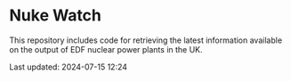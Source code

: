 # Nuke Watch

This repository includes code for retrieving the latest information available on the output of EDF nuclear power plants in the UK.

Last updated: 2024-07-15 12:24